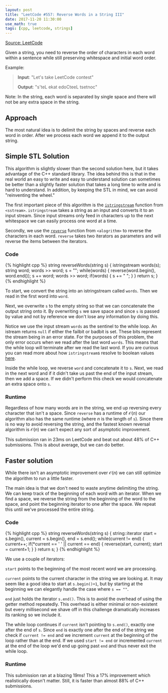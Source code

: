 ```yaml
---
layout: post
title: "LeetCode #557: Reverse Words in a String III"
date: 2017-11-20 11:30:00
use_math: true
tags: [cpp, leetcode, strings]
---
```


[Source: LeetCode](https://leetcode.com/problems/reverse-words-in-a-string-iii/description/)

Given a string, you need to reverse the order of characters in each word within a sentence while still preserving whitespace and initial word order.

Example:

>**Input**: "Let's take LeetCode contest"
>
>**Output**: "s'teL ekat edoCteeL tsetnoc"

Note: In the string, each word is separated by single space and there will not be any extra space in the string.

## Approach

The most natural idea is to delimit the string by spaces and reverse each word in order. After we process each word we append it to the output string.

## Simple STL Solution

This algorithm is slightly slower than the second solution here, but it takes advantage of the C++ standard library. The idea behind this is that in the real world an easy to write and easy to understand solution can sometimes be better than a slightly faster solution that takes a long time to write and is hard to understand. In addition, by keeping the STL in mind, we can avoid "reinventing the wheel."

The first important piece of this algorithm is the [`istringstream`](http://en.cppreference.com/w/cpp/io/basic_istringstream/basic_istringstream) function from `<sstream>`. `istringstream` takes a string as an input and converts it to an input stream. Since input streams only feed in characters up to the next whitespace we can easily process one word at a time.

Secondly, we use the [`reverse`](http://en.cppreference.com/w/cpp/algorithm/reverse) function from `<alogrithm>` to reverse the characters in each word. `reverse` takes two iterators as parameters and will reverse the items between the iterators.

### Code

{% highlight cpp %}
string reverseWords(string s) {
  istringstream words(s);
  string word;
  words >> word;
  s = "";
  while(words) {
    reverse(word.begin(), word.end());
    s += word;
    words >> word;
    if(words) {
      s += " ";
    }
  }
  return s;
}
{% endhighlight %}

To start, we convert the string into an istringstream called `words`. Then we read in the first word into `word`.

Next, we overwrite `s` to the empty string so that we can concatenate the output string onto it. By overwriting `s` we save space and since `s` is passed by value and not by reference we don't lose any information by doing this.

Notice we use the input stream `words` as the sentinel to the while loop. An istream returns `null` if either the failbit or badbit is set. These bits represent the stream being in an error state. For the purposes of this problem, the only error occurs when we read after the last word `words`. This means that the while loop will terminate after we read the last word.
If you are curious you can read more about how `istringstream`s resolve to boolean values [here](http://en.cppreference.com/w/cpp/io/basic_ios/operator_bool). 

Inside the while loop, we reverse `word` and concatenate it to `s`. Next, we read in the next word and if it didn't take us past the end of the input stream, then we add a space. If we didn't perform this check we would concatenate an extra space onto `s`.

### Runtime

Regardless of how many words are in the string, we end up reversing every character that isn't a space. Since `reverse` has a runtime of $\mathcal{O}(n)$ our algorithm also has the same runtime (where $n$ is the length of `s`). Since there is no way to avoid reversing the string, and the fastest known reversal algorithm is $\mathcal{O}(n)$ we can't expect any sort of asymptotic improvement.

This submission ran in 23ms on LeetCode and beat out about 48% of C++ submissions. This is about average, but we can do better.

## Faster solution

While there isn't an asymptotic improvement over $\mathcal{O}(n)$ we can still optimize the algorithm to run a little faster. 

The main idea is that we don't need to waste anytime delimiting the string. We can keep track of the beginning of each word with an iterator. When we find a space, we reverse the string from the beginning of the word to the space, and point the beginning iterator to one after the space. We repeat this until we've processed the entire string.

### Code

{% highlight cpp %}
string reverseWords(string s) {
  string::iterator start = s.begin(), current = s.begin(), end = s.end();
  while(current != end) {
    current++;
    if(*current == ' ' || current == end) {
      reverse(start, current);
      start = current+1;
    }
  }
  return s;
}
{% endhighlight %}

We use a couple of iterators:

`start` points to the beginning of the most recent word we are processing.

`current` points to the current character in the string we are looking at. It may seem like a good idea to start at `s.begin()+1`, but by starting at the beginning we can elegantly handle the case where `s == ""`.

`end` just holds the iterator `s.end()`. This is to avoid the overhead of using the getter method repeatedly. This overhead is either minimal or non-existent but every millisecond we shave off in this challenge dramatically increases its ranking so we include it.

The while loop continues if `current` isn't pointing to `s.end()`, exactly one after the end of `s`. Since `end` is exactly one after the end of the string we check if `current != end` and we increment `current` at the beginning of the loop rather than at the end. If we used `start != end` or incremented `current` at the end of the loop we'd end up going past `end` and thus never exit the while loop.

### Runtime

This submission ran at a blazing 19ms! This a 17% improvement which realistically doesn't matter. Still, it is faster than almost 88% of C++ submissions.
